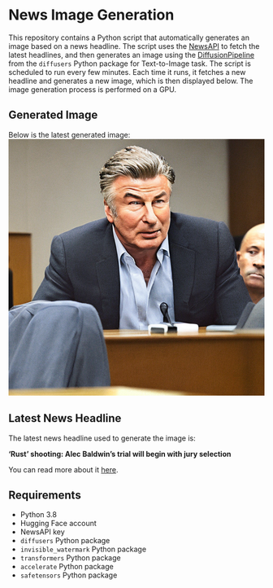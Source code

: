 # News Image Generation
This repository contains a Python script that automatically generates an image based on a news headline. The script uses the [NewsAPI](https://newsapi.org/) to fetch the latest headlines, and then generates an image using the [DiffusionPipeline](https://github.com/huggingface/diffusers) from the `diffusers` Python package for Text-to-Image task.
The script is scheduled to run every few minutes. Each time it runs, it fetches a new headline and generates a new image, which is then displayed below. The image generation process is performed on a GPU.

## Generated Image
Below is the latest generated image:
![Generated Image](image.png)

## Latest News Headline
The latest news headline used to generate the image is:

**‘Rust’ shooting: Alec Baldwin’s trial will begin with jury selection**

You can read more about it [here](https://news.google.com/rss/articles/CBMibGh0dHBzOi8vYXBuZXdzLmNvbS9hcnRpY2xlL2FsZWMtYmFsZHdpbi10cmlhbC1zaG9vdGluZy1ydXN0LWhhbHluYS1odXRjaGlucy1hNjczMWUzMjI2ZGYwOTkwZjA0Njk4NDVkZjNjY2RlONIBAA?oc=5).

## Requirements
- Python 3.8
- Hugging Face account
- NewsAPI key
- `diffusers` Python package
- `invisible_watermark` Python package
- `transformers` Python package
- `accelerate` Python package
- `safetensors` Python package
